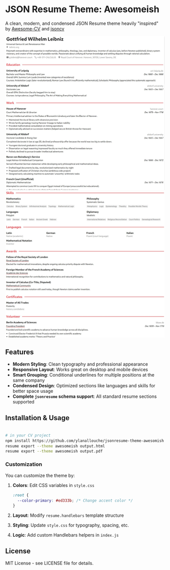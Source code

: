 # JSON Resume Theme: Awesomeish

A clean, modern, and condensed JSON Resume theme heavily "inspired" by [Awesome-CV](https://github.com/posquit0/Awesome-CV) and [jsoncv](https://github.com/reorx/jsoncv) 

![](./awesomish-1.jpg)
![](./awesomish-2.jpg)

## Features

- **Modern Styling**: Clean typography and professional appearance
- **Responsive Layout**: Works great on desktop and mobile devices
- **Smart Grouping**: Conditional underlines for multiple positions at the same company
- **Condensed Design**: Optimized sections like languages and skills for better space usage
- **Complete `jsonresume` schema support**: All standard resume sections supported


## Installation & Usage

```bash

# in your CV project
npm install https://github.com/ylanallouche/jsonresume-theme-awesomish
resume export --theme awesomeish output.html
resume export --theme awesomeish output.pdf

```

### Customization

You can customize the theme by:

1. **Colors**: Edit CSS variables in `style.css`
   ```css
   :root {
     --color-primary: #ed333b; /* Change accent color */
   }
   ```

2. **Layout**: Modify `resume.handlebars` template structure

3. **Styling**: Update `style.css` for typography, spacing, etc.

4. **Logic**: Add custom Handlebars helpers in `index.js`

## License

MIT License - see LICENSE file for details.
